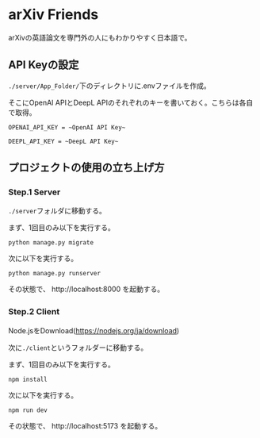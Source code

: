 # arXiv Friends
arXivの英語論文を専門外の人にもわかりやすく日本語で。


## API Keyの設定
`./server/App_Folder/`下のディレクトリに.envファイルを作成。

そこにOpenAI APIとDeepL APIのそれぞれのキーを書いておく。こちらは各自で取得。
````
OPENAI_API_KEY = ~OpenAI API Key~

DEEPL_API_KEY = ~DeepL API Key~
````

## プロジェクトの使用の立ち上げ方
### Step.1 Server　
`./server`フォルダに移動する。

まず、1回目のみ以下を実行する。
````
python manage.py migrate
````

次に以下を実行する。
````
python manage.py runserver
````
その状態で、
http://localhost:8000
を起動する。


### Step.2 Client　
Node.jsをDownload(https://nodejs.org/ja/download)

次に`./client`というフォルダーに移動する。

まず、1回目のみ以下を実行する。
````
npm install
````
次に以下を実行する。
````
npm run dev
````

その状態で、
http://localhost:5173
を起動する。